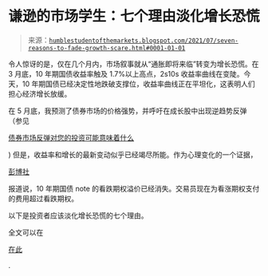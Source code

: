 <!--yml

category: 未分类

date: 2024-05-18 01:57:50

-->

# 谦逊的市场学生：七个理由淡化增长恐慌

> 来源：[`humblestudentofthemarkets.blogspot.com/2021/07/seven-reasons-to-fade-growth-scare.html#0001-01-01`](https://humblestudentofthemarkets.blogspot.com/2021/07/seven-reasons-to-fade-growth-scare.html#0001-01-01)

令人惊讶的是，仅在几个月内，市场叙事就从“通胀即将来临”转变为增长恐慌。在 3 月底，10 年期国债收益率触及 1.7%以上高点，2s10s 收益率曲线在变陡。今天，10 年期国债已经决定性地跌破支撑位，收益率曲线正在平坦化，这表明人们担心经济增长放缓。

在 5 月底，我预测了债券市场的价格强势，并呼吁在成长股中出现逆趋势反弹（参见

[债券市场反弹对您的投资可能意味着什么](https://humblestudentofthemarkets.com/2021/05/29/what-a-bond-market-rally-could-mean-for-your-investments/)

) 但是，收益率和增长的最新变动似乎已经竭尽所能。作为心理变化的一个证据，

[彭博社](https://t.co/y7RY7HuUz8)

报道说，10 年期国债 note 的看跌期权溢价已经消失。交易员现在为看涨期权支付的费用超过看跌期权。

以下是投资者应该淡化增长恐慌的七个理由。

全文可以在

[在此](https://humblestudentofthemarkets.com/2021/07/10/seven-reasons-to-fade-the-growth-scare/)

.
